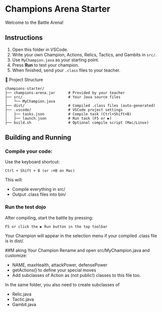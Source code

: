 # Champions Arena Starter

Welcome to the Battle Arena!

## Instructions

1. Open this folder in VSCode.
2. Write your own Champion, Actions, Relics, Tactics, and Gambits in `src/`.
3. Use `MyChampion.java` as your starting point.
4. Press **Run** to test your champion.
5. When finished, send your `.class` files to your teacher.

📁 Project Structure
```
champions-starter/
├── champions-arena.jar      # Provided by your teacher
├── src/                     # Your Java source files
│   └── MyChampion.java
├── dist/                    # Compiled .class files (auto-generated)
├── .vscode/                 # VSCode project settings
│   ├── tasks.json           # Compile task (Ctrl+Shift+B)
│   ├── launch.json          # Run task (F5 or ▶)
├── build.sh                 # Optional compile script (Mac/Linux)
```

## Building and Running
### Compile your code:
Use the keyboard shortcut:
```
Ctrl + Shift + B (or ⇧⌘B on Mac)
```
This will:
 - Compile everything in src/
 - Output .class files into bin/
### Run the test dojo
After compiling, start the battle by pressing:
```
F5 or click the ▶ Run button in the top toolbar
```
Your Champion will appear in the selection menu if your compiled .class file is in dist/.

##M aking Your Champion
Rename and open src/MyChampion.java and customize:
 - NAME, maxHealth, attackPower, defensePower
 - getActions() to define your special moves
 - Add subclasses of Action as (not public!) classes to this file too.

In the same folder, you also need to create subclasses of
 - Relic.java
 - Tactic.java
 - Gambit.java
